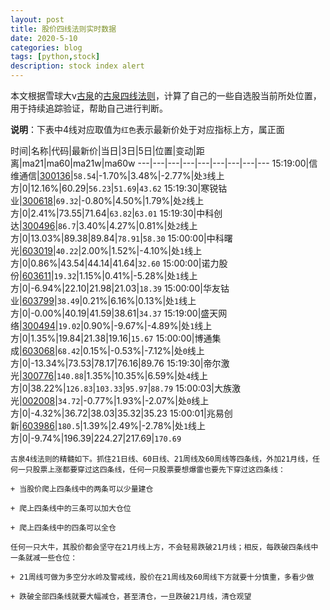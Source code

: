 ```yaml
---
layout: post
title: 股价四线法则实时数据
date: 2020-5-10
categories: blog
tags: [python,stock]
description: stock index alert
---
```



本文根据雪球大v[古泉](https://xueqiu.com/u/7148646888)的[古泉四线法则](https://xueqiu.com/7148646888/130498192)，计算了自己的一些自选股当前所处位置，用于持续追踪验证，帮助自己进行判断。

**说明**：下表中4线对应取值为`红色`表示最新价处于对应指标上方，属正面

时间|名称|代码|最新价|当日|3日|5日|位置|变动|距离|ma21|ma60|ma21w|ma60w
---|---|---|---|---|---|---|---|---
15:19:00|信维通信|[300136](https://xueqiu.com/S/SZ300136)|`58.54`|-1.70%|3.48%|-2.77%|处`3`线上方|0|12.16%|60.29|`56.23`|`51.69`|`43.62`
15:19:30|寒锐钴业|[300618](https://xueqiu.com/S/SZ300618)|`69.32`|-0.80%|4.50%|1.79%|处`2`线上方|0|2.41%|73.55|71.64|`63.82`|`63.01`
15:19:30|中科创达|[300496](https://xueqiu.com/S/SZ300496)|`86.7`|3.40%|4.27%|0.81%|处`2`线上方|0|13.03%|89.38|89.84|`78.91`|`58.30`
15:00:00|中科曙光|[603019](https://xueqiu.com/S/SH603019)|`40.22`|2.00%|1.52%|-4.10%|处`1`线上方|0|0.86%|43.54|44.14|41.64|`32.60`
15:00:00|诺力股份|[603611](https://xueqiu.com/S/SH603611)|`19.32`|1.15%|0.41%|-5.28%|处`1`线上方|0|-6.94%|22.10|21.98|21.03|`18.39`
15:00:00|华友钴业|[603799](https://xueqiu.com/S/SH603799)|`38.49`|0.21%|6.16%|0.13%|处`1`线上方|0|-0.00%|40.19|41.59|38.61|`34.37`
15:19:00|盛天网络|[300494](https://xueqiu.com/S/SZ300494)|`19.02`|0.90%|-9.67%|-4.89%|处`1`线上方|0|1.35%|19.84|21.38|19.16|`15.67`
15:00:00|博通集成|[603068](https://xueqiu.com/S/SH603068)|`68.42`|0.15%|-0.53%|-7.12%|处`0`线上方|0|-13.34%|73.53|78.17|76.16|89.76
15:19:30|帝尔激光|[300776](https://xueqiu.com/S/SZ300776)|`140.88`|1.35%|10.35%|6.59%|处`4`线上方|0|38.22%|`126.83`|`103.33`|`95.97`|`88.79`
15:00:03|大族激光|[002008](https://xueqiu.com/S/SZ002008)|`34.72`|-0.77%|1.93%|-2.07%|处`0`线上方|0|-4.32%|36.72|38.03|35.32|35.23
15:00:01|兆易创新|[603986](https://xueqiu.com/S/SH603986)|`180.5`|1.39%|2.49%|-2.78%|处`1`线上方|0|-9.74%|196.39|224.27|217.69|`170.69`

```
古泉4线法则的精髓如下。抓住21日线、60日线、21周线及60周线等四条线，外加21月线，任何一只股票上涨都要穿过这四条线，任何一只股票要想爆雷也要先下穿过这四条线：

+ 当股价爬上四条线中的两条可以少量建仓

+ 爬上四条线中的三条可以加大仓位

+ 爬上四条线中的四条可以全仓

任何一只大牛，其股价都会坚守在21月线上方，不会轻易跌破21月线；相反，每跌破四条线中一条就减一些仓位：

+ 21周线可做为多空分水岭及警戒线，股价在21周线及60周线下方就要十分慎重，多看少做

+ 跌破全部四条线就要大幅减仓，甚至清仓，一旦跌破21月线，清仓观望
```